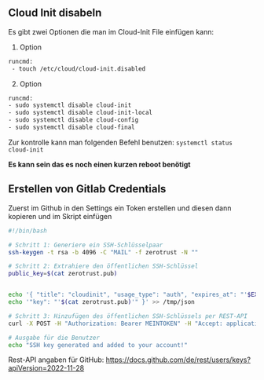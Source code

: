 ## Cloud Init disabeln

Es gibt zwei Optionen die man im Cloud-Init File einfügen kann:

1. Option
```bash
runcmd:
 - touch /etc/cloud/cloud-init.disabled
 ```

2. Option
```bash
runcmd:
- sudo systemctl disable cloud-init
- sudo systemctl disable cloud-init-local
- sudo systemctl disable cloud-config
- sudo systemctl disable cloud-final
```

Zur kontrolle kann man folgenden Befehl benutzen:
`systemctl status cloud-init`

**Es kann sein das es noch einen kurzen reboot benötigt**

## Erstellen von Gitlab Credentials

Zuerst im Github in den Settings ein Token erstellen und diesen dann kopieren und im Skript einfügen

```bash
#!/bin/bash

# Schritt 1: Generiere ein SSH-Schlüsselpaar
ssh-keygen -t rsa -b 4096 -C "MAIL" -f zerotrust -N ""

# Schritt 2: Extrahiere den öffentlichen SSH-Schlüssel
public_key=$(cat zerotrust.pub)


echo '{ "title": "cloudinit", "usage_type": "auth", "expires_at": "'$EXPIRY_TSTAMP'",' > /tmp/json
echo '"key": "'$(cat zerotrust.pub)'" }' >> /tmp/json

# Schritt 3: Hinzufügen des öffentlichen SSH-Schlüssels per REST-API
curl -X POST -H "Authorization: Bearer MEINTOKEN" -H "Accept: application/vnd.github+json" --data @/tmp/json https://api.github.com/user/keys

# Ausgabe für die Benutzer
echo "SSH key generated and added to your account!"
```

Rest-API angaben für GitHub: https://docs.github.com/de/rest/users/keys?apiVersion=2022-11-28

